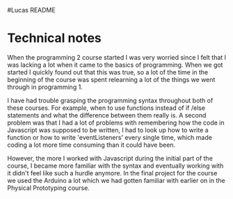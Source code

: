 #Lucas README

<h1>Technical notes</h1>

<p1>When the programming 2 course started I was very worried since I felt that I was lacking a lot when it came to the
basics of programming. When we got started I quickly found out that this was true, so a lot of the time in the
beginning of the course was spent relearning a lot of the things we went through in programming 1.

I have had trouble grasping the programming syntax throughout both of these courses. For example, when to use functions instead of if /else statements and what the difference between them really is. A second problem was that I had a lot of problems with remembering how the code in Javascript was supposed to be written, I had to look up how to write a function
or how to write 'eventListeners' every single time, which made coding a lot more time consuming than it could have been.

However, the more I worked with Javascript during the initial part of the course, I became more familiar with the syntax and
eventually working with it didn't feel like such a hurdle anymore. In the final project for the course we used the Arduino a lot which we had gotten familiar with earlier on in the Physical Prototyping course.




</p1>
